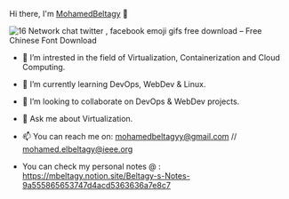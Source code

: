 Hi there, I'm [MohamedBeltagy](https://www.linkedin.com/in/beltagyy/) 👋


![16 Network chat twitter , facebook emoji gifs free download – Free Chinese Font Download](https://user-images.githubusercontent.com/25300381/151968382-ebb2c859-ac23-452c-976b-ccbdcbf3d15e.gif)

- 🔭 I’m intrested in the field of Virtualization, Containerization and Cloud Computing.
- 🌱 I’m currently learning DevOps, WebDev & Linux.
- 👯 I’m looking to collaborate on DevOps & WebDev projects.
- 💬 Ask me about Virtualization.
- 📫 You can reach me on: mohamedbeltagyy@gmail.com // mohamed.elbeltagy@ieee.org

- You can check my personal notes @ : https://mbeltagy.notion.site/Beltagy-s-Notes-9a555865653747d4acd5363636a7e8c7


